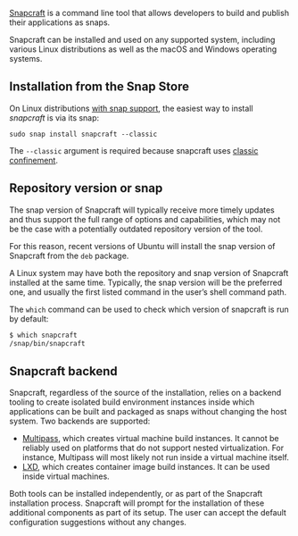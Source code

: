 [Snapcraft](/t/snapcraft-overview/8940) is a command line tool that allows developers to build and publish their applications as snaps.

Snapcraft can be installed and used on any supported system, including various Linux distributions as well as the macOS and Windows operating systems.

<h2 id='heading--store'>Installation from the Snap Store</h2>

On Linux distributions [with snap support](/t/installing-snapd/6735), the easiest way to install *snapcraft* is via its snap:

```
sudo snap install snapcraft --classic
```

The `--classic` argument is required because snapcraft uses [classic confinement](/t/snap-confinement/6233).

<h2 id='heading--respository'>Repository version or snap</h2>

The snap version of Snapcraft will typically receive more timely updates and thus support the full range of options and capabilities, which may not be the case with a potentially outdated repository version of the tool.

For this reason, recent versions of Ubuntu will install the snap version of Snapcraft from the `deb` package. 

A Linux system may have both the repository and snap version of Snapcraft installed at the same time. Typically, the snap version will be the preferred one, and usually the first listed command in the user’s shell command path.

The `which` command can be used to check which version of snapcraft is run by default:

```bash
$ which snapcraft
/snap/bin/snapcraft
```

<h2 id='heading--backend'>Snapcraft backend</h2>

Snapcraft, regardless of the source of the installation, relies on a backend tooling to create isolated build environment instances inside which applications can be built and packaged as snaps without changing the host system. Two backends are supported:

* [Multipass](https://multipass.run/), which creates virtual machine build instances. It cannot be reliably used on platforms that do not support nested virtualization. For instance, Multipass will most likely not run inside a virtual machine itself.
* [LXD](https://linuxcontainers.org/lxd/introduction/), which creates container image build instances. It can be used inside virtual machines.

Both tools can be installed independently, or as part of the Snapcraft installation process. Snapcraft will prompt for the installation of these additional components as part of its setup. The user can accept the default configuration suggestions without any changes.